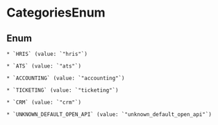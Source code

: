 
# CategoriesEnum

## Enum


    * `HRIS` (value: `"hris"`)

    * `ATS` (value: `"ats"`)

    * `ACCOUNTING` (value: `"accounting"`)

    * `TICKETING` (value: `"ticketing"`)

    * `CRM` (value: `"crm"`)

    * `UNKNOWN_DEFAULT_OPEN_API` (value: `"unknown_default_open_api"`)



